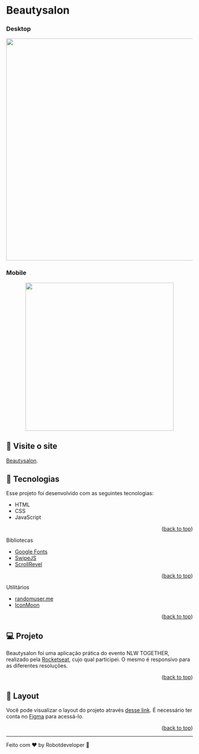 # Beautysalon

### Desktop

<p align="center">
  <img width="600" src="assets/md/Desktop.gif">
</p>

### Mobile

<p align="center">
  <img width="400"  src="assets/md/Mobile.gif">
</p>

## 📢 Visite o site

[Beautysalon](https://lobinhodev.github.io/Responsive-page-beautysalon/).

## 🧠 Tecnologias

Esse projeto foi desenvolvido com as seguintes tecnologias:

-   HTML
-   CSS
-   JavaScript
<p align="right">(<a href="#top">back to top</a>)</p>

Bibliotecas

-   [Google Fonts](https://fonts.google.com/)
-   [SwipeJS](https://github.com/nolimits4web/Swiper)
-   [ScrollRevel](https://scrollrevealjs.org)
<p align="right">(<a href="#top">back to top</a>)</p>

Utilitários

-   [randomuser.me](https://randomuser.me/photos)
-   [IconMoon](https://icomoon.io/app/#/select)
<p align="right">(<a href="#top">back to top</a>)</p>

## 💻 Projeto

Beautysalon foi uma aplicação prática do evento NLW TOGETHER, realizado pela [Rocketseat](https://github.com/rocketseat-education/nlw-06-origin), cujo qual participei. O mesmo é responsivo para as diferentes resoluções.

<p align="right">(<a href="#top">back to top</a>)</p>

## 🔖 Layout

Você pode visualizar o layout do projeto através [desse link](https://www.figma.com/community/file/1009807319507822993/Origin-Six). É necessário ter conta no [Figma](https://figma.com) para acessá-lo. <p align="right">(<a href="#top">back to top</a>)</p>

---

Feito com ♥ by Robotdeveloper 🤖
